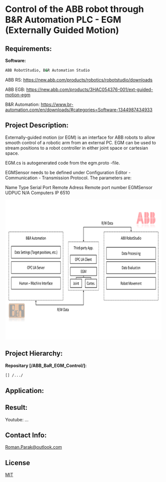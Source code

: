 # Control of the ABB robot through B&R Automation PLC - EGM (Externally Guided Motion)

## Requirements:

**Software:**
```bash
ABB RobotStudio, B&R Automation Studio
```
ABB RS: https://new.abb.com/products/robotics/robotstudio/downloads

ABB EGB: https://new.abb.com/products/3HAC054376-001/ext-guided-motion-egm

B&R Automation: https://www.br-automation.com/en/downloads/#categories=Software-1344987434933

## Project Description:

Externally-guided motion (or EGM) is an interface for ABB robots to allow smooth control of a robotic arm from an external PC.  EGM can be used to stream positions to a robot controller in either joint space or cartesian space. 

EGM.cs is autogenerated code from the egm.proto -file.

EGMSensor needs to be defined under Configuration Editor - Communication - Transmission Protocol. The parameters are:

Name	Type	Serial Port	Remote Adress	Remote port number
EGMSensor	UDPUC	N/A	Computers IP	6510

<p align="center">
  <img src="https://github.com/rparak/ABB_BaR_EGM_Control/blob/main/images/egm_diagram.png" width="800" height="450">
</p>

## Project Hierarchy:

**Repositary [/ABB_BaR_EGM_Control/]:**

```bash
[] /.../
```

## Application:


## Result:

Youtube: ...

## Contact Info:
Roman.Parak@outlook.com

## License
[MIT](https://choosealicense.com/licenses/mit/)
